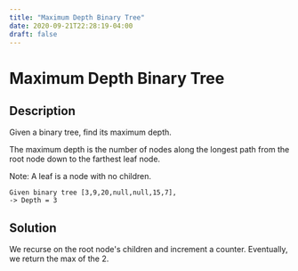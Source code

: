 ```yaml
---
title: "Maximum Depth Binary Tree"
date: 2020-09-21T22:28:19-04:00
draft: false
---
```


# Maximum Depth Binary Tree

## Description
Given a binary tree, find its maximum depth.

The maximum depth is the number of nodes along the longest path from the root node down to the farthest leaf node.

Note: A leaf is a node with no children.
```
Given binary tree [3,9,20,null,null,15,7],
-> Depth = 3
```

## Solution
We recurse on the root node's children and increment a counter. Eventually, we return the max of the 2.



